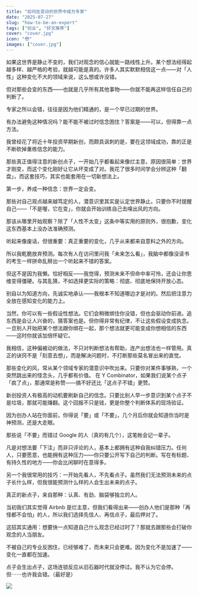 ```yaml
---
title: "如何在变动的世界中成为专家"
date: "2025-07-27"
slug: "how-to-be-an-expert"
tags: ["创业", "好文推荐"]
cover: "cover.jpg"
icon: "😎"
images: ["cover.jpg"]
---
```

如果这世界是静止不变的，我们对观念的信心就能一路线性上升。某个想法经得起越多样、越严格的考验，就越可能是真的。许多人其实默默相信这一点——对「人性」这种变化不大的领域来说，这么想或许没错。



但对那些会变的东西——也就是几乎所有其他事物——你就不能再这样信任自己的判断了。



专家之所以会错，往往是因为他们精通的，是一个早已过期的世界。



有办法避免这种情况吗？能不能不被过时信念困住？答案是——可以，但得靠一点方法。



我曾经花了将近十年投资早期新创，而颇具讽刺的是，要在这领域成功，靠的正是不断砍掉重练信念的能力。



那些真正值得注意的新创点子，一开始几乎都看起来像烂主意，原因很简单：世界才刚变，而这个变化刚好让它从坏变成了对。我花了很多时间学会分辨这种「翻盘」，而这套技巧，其实也能套用在一切新想法上。



第一步，养成一种信念：世界一定会变。



那些对自己观点越来越笃定的人，潜意识里其实是认定世界静止。只要你不时提醒自己——「不是喔，它在变」，你就会开始训练自己去嗅出风的方向。



那该从哪里开始观察？除了「人性不太变」这条中等实用的原则外，很抱歉，变化这东西基本上没办法准确预测。



听起来像废话，但很重要：真正重要的变化，几乎从来都来自意料之外的方向。



所以我乾脆放弃预测。每次有人在访问里问我「未来怎么看」，我脑中都像没读书的考生一样拼命乱掰出一个听起来不错的答案。



但这不是因为我懒。恰好相反——我觉得，预测未来不但命中率可怜，还会让你思维变得僵硬。与其乱猜，不如选择更实际的策略：彻底、彻底地保持开放心态。



别自以为知道方向，先诚实地承认——我根本不知道哪边才是对的。然后把注意力全放在感知变化的能力上。



当然，你可以有一些假设性想法。它们会稍微绑住你没错，但也会驱动你前进。追东西是会让人兴奋的，猜答案也是。但你得非常有纪律，不让这些假设变成执念。
一旦别人开始把某个想法跟你绑在一起，那个想法就更可能变成你想相信的东西——这时你就该加倍怀疑它。



我相信，这种偏被动的做法，不只对判断想法有帮助，连产出想法也一样管用。真正的诀窍不是「刻意去想」，而是解决问题时，不打断那些莫名冒出来的直觉。



那些变化的风，常从某个领域专家的潜意识中吹出来。只要你对某件事够熟，一个突然跳出来的怪念头，几乎都有价值。
在 Y Combinator，如果我们说某个点子「疯了点」，那通常是称赞——搞不好还比「这点子不错」更赞。



新创投资人有极高的动机要刷新自己的信念。只要比别人早一步意识到某个点子不是垃圾，那就可能赚翻。这个回报不只是钱，更是你整个判断体系的现场验证。



因为创办人站在你面前，你得说「要」或「不要」，几个月后你就会知道你当时是神预测，还是大走眼。



那些说「不要」而错过 Google 的人（真的有几个），这笔帐会记一辈子。



凡是对想法要「下注」而非只评论的人，基本上都拥有这种自我纠错压力。任何人，只要愿意，也能拥有这种压力——你只要公开写下自己的判断。写在有标题、有持久性的地方——你会比闲聊时在意得多。



另一个我很常用的技巧：一开始先看人，不先看点子。虽然我们无法预测未来的点子长什么样，但我很能预测什么样的人会生出未来的点子。



真正的新点子，来自那种：认真、有劲、脑袋够独立的人。



当初我们其实觉得 Airbnb 是烂主意，但我们看得出来——创办人他们是那种「再怪都不会怕」的人，所以我们选择先信人、再信点子，最后押对了。



这招其实通用：想要快一点知道自己什么观念已经过时了？那就去跟那些会打破你观念的人当朋友。



不被自己的专业反困住，已经够难了，而未来只会更难。因为变化不是加速了——变化一直都在加速。



点子会生出点子，这场连锁反应从旧石器时代就没停过。我不认为它会停。
但⋯⋯也许我会错。（最好是）




![](https://prod-files-secure.s3.us-west-2.amazonaws.com/112d0858-5090-4d34-a606-b75eb8d65fd2/46476355-9cf3-4e99-9b7a-3531bc426380/1000202064.png?X-Amz-Algorithm=AWS4-HMAC-SHA256&X-Amz-Content-Sha256=UNSIGNED-PAYLOAD&X-Amz-Credential=ASIAZI2LB4664PMCTN27%2F20250921%2Fus-west-2%2Fs3%2Faws4_request&X-Amz-Date=20250921T091115Z&X-Amz-Expires=3600&X-Amz-Security-Token=IQoJb3JpZ2luX2VjEIX%2F%2F%2F%2F%2F%2F%2F%2F%2F%2FwEaCXVzLXdlc3QtMiJHMEUCIAsqE6SV6zpvJqUUILVEKWYdD%2FfxqsIIkYdKWn%2FFNh6pAiEAvRDMcbB9Sdw%2BGgAbeve0x06JSeOIVl8%2BwW0ZbQ7Hv0MqiAQI%2Fv%2F%2F%2F%2F%2F%2F%2F%2F%2F%2FARAAGgw2Mzc0MjMxODM4MDUiDHk%2BQ67RZaZSgGJ6GCrcA6PdOS6EO92MMIWPZ5NGo%2FxdCE6Hzeq8PXL51qBbKR9Og4OT6iHPHR6C46GptScq5Ec4nXi%2FcUmn9pYpwQZDTOhGa%2FEwYKoIBF3NtpjEw1I2zJ7x3JinGHIE7TaBVXU0BEGmJM3lTC8QN%2F0XblVHjUl6olhwzNHNqyLriTZI6RCQAlsPsn24J4DEBWDwcVXgPRT9O9Nn8PqgfIXuVjM%2FY6zX2jFu93PLsQSULEe%2FhfUu%2FewQelaVtq32ugQUp7UaKHc21EJHEiUq1aeyxjJVEZ6ultvVm9kWYLpR7RC7FIp1uRnTjWM%2BoN0Asig%2FAZyEm%2FJHm%2F84KDe5gD6H0zIx4RaocOzPe4Waz%2FjsEzvtxkFwMo9FW%2BDja%2F%2FqFbWHyF6aklrDhNwEQQbEU0DoXR11MDahLbu0p%2Bshh01UCTU9x5zmU5P6SMJLYZsr1Oj16gQRpetbd%2B3UZZ5G3GJAaPz2%2FohuzPLeAtFVsUQcd2zgOmKffeuDZ9fbzJWNO8jvM7OGxdmUZVe%2BBXN%2FC762d2NGrCGylpPD9O7VDdIxi1n1TpBrpHfzE7bW2FF5DfGIFpGrjLAIiXqitiOVeWt9apDx4kqy2%2B7bK8qffzA%2FHnBWInVxKydF%2B6yB9ckzjn5eMN3%2FvcYGOqUB3afO8DbCEqm0A8gd4LJ%2FDlI1DT%2BOmQwthgLhl5e9WRrLdt31CQwidkWx%2FQcyG2BcZ7bOI0F7nnArd7aSQd19Fa1Vs8hpDGMaZp7ipMwS9bO9cvwX0TcSJFDwPn2Hhat%2F%2FR4EIQ%2FMTk3g0LakwBiDECvaMsd3CLYolM7vgxjffS2jkF3UbGYnpTKuMQgJzy274Zs3vAL915jHEixLCikn2Ia4PkXE&X-Amz-Signature=76142892b06a653d590b7797ffaecdda8c4b3a72281692f392ca40fe9296e6a9&X-Amz-SignedHeaders=host&x-amz-checksum-mode=ENABLED&x-id=GetObject)

